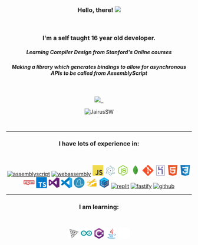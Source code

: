<h3 align="center">Hello, there! <img src="https://media.giphy.com/media/hvRJCLFzcasrR4ia7z/giphy.gif" width="28"></h3>

<br>
<h3 align="center">I'm a self taught 16 year old developer.</h3>
<h5 align="center">Learning Compiler Design from Stanford's Online courses</h5>
<h5 align="center">Making a library which generates bindings to allow for asynchronous APIs to be called from AssemblyScript</h5>
<br>

<p align="center">
 <a target="_blank" href=https://github.com/JairusSW>
  <img src=https://img.shields.io/github/followers/JairusSW?label=follow%20me&style=social />
  &nbsp;
</a>

<br>
<p align="center"><p align="center"> <img src="https://komarev.com/ghpvc/?username=JairusSW" alt="JairusSW"/> </p>  </p>
<br>

</p>

<hr>
<h3 align="center">I have lots of experience in:</h3>
<br>

<p align="center">
<a href=https://assemblyscript.org/><img src=https://avatars.githubusercontent.com/u/28916798?s=200&v=4 alt=assemblyscript title=AssemblyScript width="30" height="30"/></a>
<a href=https://webassembly.org/><img src=https://raw.githubusercontent.com/wasmerio/vscode-wasm/008e8f5a33c4dc1444d062bdfc124813f6acbaf4/images/vscode-wasm-logo.svg alt=webassembly title=WebAssembly/WAT width="30" height="30"/></a>
<a href=https://javascript.com/><img src=https://raw.githubusercontent.com/devicons/devicon/master/icons/javascript/javascript-original.svg alt=javascript title=JavaScript width="30" height="30"/></a>
<a href=https://electronjs.org/><img src=https://github.com/devicons/devicon/blob/master/icons/electron/electron-original.svg alt=electron title=Electron width="30" height="30"/></a>
<a href=https://nodejs.dev/><img src=https://raw.githubusercontent.com/devicons/devicon/master/icons/nodejs/nodejs-original.svg alt=nodejs title=NodeJS width="30" height="30"/></a>
<a href=https://mogodb.com/><img src=https://raw.githubusercontent.com/devicons/devicon/master/icons/mongodb/mongodb-original.svg alt=mongodb title=MongoDB width="30" height="30"/></a>
<a href=https://github.com/><img src=https://raw.githubusercontent.com/devicons/devicon/master/icons/git/git-original.svg alt=git title="GitHub CLI" width="30" height="30"/></a>
<a href=https://heroku.com/><img src=https://github.com/devicons/devicon/blob/master/icons/heroku/heroku-original.svg alt=heroku title=Heroku width="30" height="30"/></a>
<a href=https://html5.org/><img src=https://github.com/devicons/devicon/blob/master/icons/html5/html5-original.svg alt=html5 title=HTML5 width="30" height="30"/></a>
<img src=https://github.com/devicons/devicon/blob/master/icons/css3/css3-original.svg alt=css3 title=CSS3 width="30" height="30"/>
<a href=https://npmjs.org/><img src=https://github.com/devicons/devicon/blob/master/icons/npm/npm-original-wordmark.svg alt=npm title=NPM width="30" height="30"/></a>
<a href=https://typescriptlang.org/><img src=https://github.com/devicons/devicon/blob/master/icons/typescript/typescript-original.svg alt=typescript title=TypeScript width="30" height="30"/></a>
<a href=https://visualstudio.microsoft.com/><img src=https://github.com/devicons/devicon/blob/master/icons/visualstudio/visualstudio-plain.svg alt=visualstudio title="Visual Studio" width="30" height="30"/></a>
<a href=https://visualstudio.microsoft.com/><img src=https://github.com/devicons/devicon/blob/master/icons/vscode/vscode-original.svg alt=vscode title="Visual Studio Code" width="30" height="30"/></a>
<a href=https://yarnpkg.org/><img src=https://github.com/devicons/devicon/blob/master/icons/yarn/yarn-original.svg alt=yarn title=Yarn width="30" height="30"/></a>
<a href=https://rocksdb.org/><img src=https://github.com/devicons/devicon/blob/master/icons/rocksdb/rocksdb-plain.svg alt=rocksdb title=RocksDB width="30" height="30"/></a>
<a href=https://sequelize.org/><img src=https://github.com/devicons/devicon/blob/master/icons/sequelize/sequelize-original.svg alt=sequelize title="Sequelize ORM" width="30" height="30"/></a>
<a href=https://replit.com/><img src=https://avatars.githubusercontent.com/u/983194?s=200&v=4 alt=replit title=Repl.it width="30" height="30"/></a>
<a href=https://fastify.io/><img src=https://avatars.githubusercontent.com/u/24939410?s=200&v=4 alt=fastify title=Fastify width="30" height="30"/></a>
<a href=https://github.com/><img src=https://avatars.githubusercontent.com/u/9919?s=200&v=4 alt=github title=GitHub width="30" height="30"/></a>
</p>

<hr>
<h3 align="center">I am learning:</h3>
<br>

<p align="center">
<a href=https://threejs.org/><img src=https://github.com/devicons/devicon/blob/master/icons/threejs/threejs-original.svg alt=threejs title=Three.js width="30" height="30"/></a>
<a href=https://arduino.cc/><img src=https://github.com/devicons/devicon/blob/master/icons/arduino/arduino-original.svg alt=arduino title=Arduino width="30" height="30"/></a>
<a href=https://dotnet.microsoft.com/languages/csharp><img src=https://github.com/devicons/devicon/blob/master/icons/csharp/csharp-original.svg alt=csharp title=C# width="30" height="30"/></a>
<a href=https://java.org/><img src=https://github.com/devicons/devicon/blob/master/icons/java/java-original.svg alt=java title=Java width="30" height="30"/></a>
<a href=https://rust-lang.org/><img src=https://raw.githubusercontent.com/JairusSW/JairusSW/main/img/rust.svg alt=rust title=Rust width="30" height="30"/></a>

</p>

